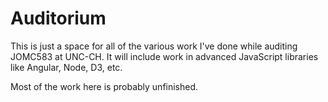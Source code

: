 # Auditorium

This is just a space for all of the various work I've done while auditing JOMC583 at UNC-CH.
It will include work in advanced JavaScript libraries like Angular, Node, D3, etc.

Most of the work here is probably unfinished.
